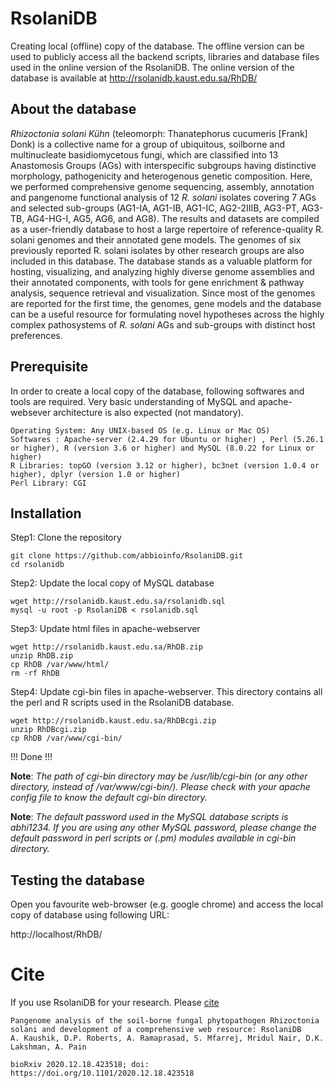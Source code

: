 # RsolaniDB 
Creating local (offline) copy of the database. The offline version can be used to publicly access all the backend scripts, libraries and database files used in the online version of the RsolaniDB. The online version of the database is available at http://rsolanidb.kaust.edu.sa/RhDB/

## About the database
*Rhizoctonia solani Kühn* (teleomorph: Thanatephorus cucumeris [Frank] Donk) is a collective name for a group of ubiquitous, soilborne and multinucleate basidiomycetous fungi, which are classified into 13 Anastomosis Groups (AGs) with interspecific subgroups having distinctive morphology, pathogenicity and heterogenous genetic composition. Here, we performed comprehensive genome sequencing, assembly, annotation and pangenome functional analysis of 12 *R. solani* isolates covering 7 AGs and selected sub-groups (AG1-IA, AG1-IB, AG1-IC, AG2-2IIIB, AG3-PT, AG3-TB, AG4-HG-I, AG5, AG6, and AG8). The results and datasets are compiled as a user-friendly database to host a large repertoire of reference-quality R. solani genomes and their annotated gene models. The genomes of six previously reported R. solani isolates by other research groups are also included in this database. The database stands as a valuable platform for hosting, visualizing, and analyzing highly diverse genome assemblies and their annotated components, with tools for gene enrichment & pathway analysis, sequence retrieval and visualization. Since most of the genomes are reported for the first time, the genomes, gene models and the database can be a useful resource for formulating novel hypotheses across the highly complex pathosystems of *R. solani*  AGs and sub-groups with distinct host preferences. 

## Prerequisite
In order to create a local copy of the database, following softwares and tools are required. Very basic understanding of MySQL and apache-websever architecture is also expected (not mandatory).

```
Operating System: Any UNIX-based OS (e.g. Linux or Mac OS)
Softwares : Apache-server (2.4.29 for Ubuntu or higher) , Perl (5.26.1 or higher), R (version 3.6 or higher) and MySQL (8.0.22 for Linux or higher)
R Libraries: topGO (version 3.12 or higher), bc3net (version 1.0.4 or higher), dplyr (version 1.0 or higher)
Perl Library: CGI
```

## Installation

Step1: Clone the repository
```
git clone https://github.com/abbioinfo/RsolaniDB.git
cd rsolanidb
```
Step2: Update the local copy of MySQL database
```
wget http://rsolanidb.kaust.edu.sa/rsolanidb.sql
mysql -u root -p RsolaniDB < rsolanidb.sql
```
Step3: Update html files in apache-webserver
```
wget http://rsolanidb.kaust.edu.sa/RhDB.zip
unzip RhDB.zip
cp RhDB /var/www/html/
rm -rf RhDB
```
Step4: Update cgi-bin files in apache-webserver. This directory contains all the perl and R scripts used in the RsolaniDB database.
```
wget http://rsolanidb.kaust.edu.sa/RhDBcgi.zip
unzip RhDBcgi.zip
cp RhDB /var/www/cgi-bin/
```
!!! Done !!!


**Note**: *The path of cgi-bin directory may be /usr/lib/cgi-bin (or any other directory, instead of /var/www/cgi-bin/). Please check with your apache config file to know the default cgi-bin directory.*

**Note**: *The default password used in the MySQL database scripts is abhi1234. If you are using any other MySQL password, please change the default password in perl scripts or (.pm) modules available in cgi-bin directory.*


## Testing the database 

Open you favourite web-browser (e.g. google chrome) and access the local copy of database using following URL:

http://localhost/RhDB/



# Cite
If you use RsolaniDB for your research. Please [cite](https://www.biorxiv.org/content/10.1101/2020.12.18.423518v1)

```
Pangenome analysis of the soil-borne fungal phytopathogen Rhizoctonia solani and development of a comprehensive web resource: RsolaniDB
A. Kaushik, D.P. Roberts, A. Ramaprasad, S. Mfarrej, Mridul Nair, D.K. Lakshman, A. Pain

bioRxiv 2020.12.18.423518; doi: https://doi.org/10.1101/2020.12.18.423518
```

